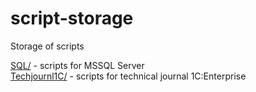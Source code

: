 # script-storage
Storage of scripts

[SQL/][SqlScripts] - scripts for MSSQL Server  
[Techjournl1C/][Techjournl1C] - scripts for technical journal 1C:Enterprise 

[SqlScripts]: ../sql/
[Techjournl1C]: ../Techjournl1C/